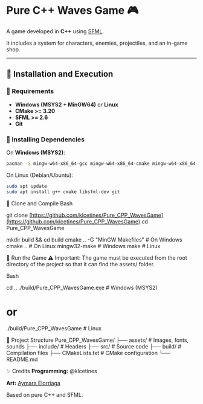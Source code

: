 # Pure C++ Waves Game 🎮

A game developed in **C++** using [SFML](https://www.sfml-dev.org/).

It includes a system for characters, enemies, projectiles, and an in-game shop.

---

## 🚀 Installation and Execution

### 🔹 Requirements
- **Windows (MSYS2 + MinGW64)** or **Linux**
- **CMake >= 3.20**
- **SFML >= 2.6**
- **Git**

### 🔹 Installing Dependencies

On **Windows (MSYS2)**:
```bash
pacman -S mingw-w64-x86_64-gcc mingw-w64-x86_64-cmake mingw-w64-x86_64-sfml git
```
On Linux (Debian/Ubuntu):
```bash
sudo apt update
sudo apt install g++ cmake libsfml-dev git
```
🔹 Clone and Compile
Bash

git clone [https://github.com/klcetines/Pure_CPP_WavesGame](https://github.com/klcetines/Pure_CPP_WavesGame)
cd Pure_CPP_WavesGame

mkdir build && cd build
cmake .. -G "MinGW Makefiles"   # On Windows
cmake ..                        # On Linux
mingw32-make                    # Windows
make                            # Linux

🔹 Run the Game
⚠️ Important: The game must be executed from the root directory of the project so that it can find the assets/ folder.

Bash

cd ..
./build/Pure_CPP_WavesGame.exe    # Windows (MSYS2)
# or
./build/Pure_CPP_WavesGame        # Linux

📂 Project Structure
Pure_CPP_WavesGame/
├── assets/         # Images, fonts, sounds
├── include/        # Headers
├── src/            # Source code
├── build/          # Compilation files
├── CMakeLists.txt  # CMake configuration
└── README.md

✨ Credits
**Programming:** @klcetines

**Art:** [Aymara Elorriaga](https://www.linkedin.com/in/aymara-elorriaga-criee-9b29022aa/)

Based on pure C++ and SFML.